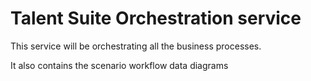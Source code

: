 # Talent Suite Orchestration service

This service will be orchestrating all the business processes.

It also contains the scenario workflow data diagrams

<div hidden>
```
@startuml Adding a report

Reporter->UI: LogIn
UI->Reporter: Response
UI->ClientsAPI: Fetch project & client data
ClientsAPI->UI:
Reporter->UI: CreateReport()
UI->ReportAPI: FetchData()
ReportAPI->UI: Response Data
UI->Reporter: Form Data
Reporter->UI: SubmitForm()
UI->ReportAPI: PostData()
ReportAPI->ReportAPI: StoreReport
ReportAPI->MessagingPlatform: RaiseReportAddedEvent
ReportAPI->UI:
UI->Reporter:
MessagingPlatform->NotificationService: ReceivedReportAddedEvent()
NotificationService->NotificationService: ApplyNotificationRules
alt RAGStatusRed
  NotificationService->UserService: WhoWantsThisReport()
  UserService->NotificationService:
  NotificationService->NotificationService: GenerateEmailContent()
  NotificationService->EmailService: SendAnEmail()
  EmailService->NotificationService:
end

@enduml
```
</div>

![](Adding_a_report.svg)